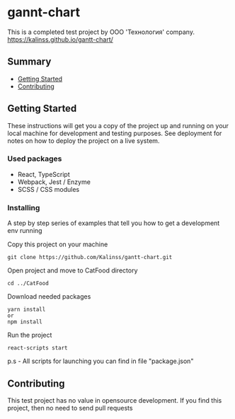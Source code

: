 # gannt-chart
This is a completed test project by ООО 'Технология' company.
https://kalinss.github.io/gantt-chart/
## Summary

  - [Getting Started](#getting-started)
  - [Contributing](#contributing)
  
  
## Getting Started

These instructions will get you a copy of the project up and running on
your local machine for development and testing purposes. See deployment
for notes on how to deploy the project on a live system.

### Used packages
* React, TypeScript
* Webpack, Jest / Enzyme
* SCSS / CSS modules

### Installing

A step by step series of examples that tell you how to get a development
env running

Copy this project on your machine 

    git clone https://github.com/Kalinss/gantt-chart.git

Open project and move to CatFood directory

    cd ../CatFood

Download needed packages 
    
    yarn install
    or
    npm install 
    
Run the project
    
    react-scripts start

     
p.s - All scripts for launching you can find in file "package.json"

## Contributing

This test project has no value in opensource development.
If you find this project, then no need to send pull requests

